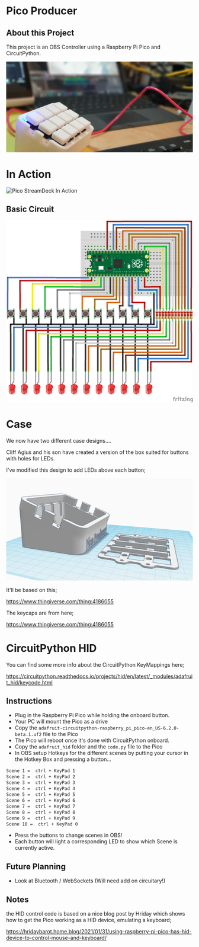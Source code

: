 # Pico Producer

## About this Project

This project is an OBS Controller using a Raspberry Pi Pico and CircuitPython.

![Pico StreamDeck Build 1](images/FinishedBuild.jpg "Raspberry Pi Pico StreamDeck Build 1")

# In Action

![Pico StreamDeck In Action](images/demo.gif "Raspberry Pi Pico StreamDeck In Action")

## Basic Circuit

![Pico StreamDeck Circuit](images/circuit.png "Raspberry Pi Pico StreamDeck Circuit")

# Case

We now have two different case designs....

Cliff Agius and his son have created a version of the box suited for buttons with holes for LEDs.

I've modified this design to add LEDs above each button;

![Pico StreamDeck Case](images/3dmodel.png "Raspberry Pi Pico StreamDeck Case")

It'll be based on this;

https://www.thingiverse.com/thing:4186055

The keycaps are from here;

https://www.thingiverse.com/thing:4186055

# CircuitPython HID

You can find some more info about the CircuitPython KeyMappings here;

https://circuitpython.readthedocs.io/projects/hid/en/latest/_modules/adafruit_hid/keycode.html

## Instructions

- Plug in the Raspberry Pi Pico while holding the onboard button.
- Your PC will mount the Pico as a drive
- Copy the `adafruit-circuitpython-raspberry_pi_pico-en_US-6.2.0-beta.1.uf2` file to the Pico
- The Pico will reboot once it's done with CircuitPython onboard.
- Copy the `adafruit_hid` folder and the `code.py` file to the Pico
- In OBS setup Hotkeys for the different scenes by putting your cursor in the Hotkey Box and pressing a button...

```
Scene 1 =  ctrl + KeyPad 1
Scene 2 =  ctrl + KeyPad 2
Scene 3 =  ctrl + KeyPad 3
Scene 4 =  ctrl + KeyPad 4
Scene 5 =  ctrl + KeyPad 5
Scene 6 =  ctrl + KeyPad 6
Scene 7 =  ctrl + KeyPad 7
Scene 8 =  ctrl + KeyPad 8
Scene 9 =  ctrl + KeyPad 9
Scene 10 =  ctrl + KeyPad 0
```

- Press the buttons to change scenes in OBS!
- Each button will light a corresponding LED to show which Scene is currently active.

## Future Planning

- Look at Bluetooth / WebSockets (Will need add on circuitary!)

## Notes

the HID control code is based on a nice blog post by Hriday which shows how to get the Pico working as a HID device, emulating a keyboard;

https://hridaybarot.home.blog/2021/01/31/using-raspberry-pi-pico-has-hid-device-to-control-mouse-and-keyboard/